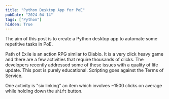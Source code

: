 ```yaml
---
title: "Python Desktop App for PoE"
pubDate: "2024-04-14"
tags: ["Python"]
hidden: True
---
```


The aim of this post is to create a Python desktop app to automate some
repetitive tasks in PoE.

Path of Exile is an action RPG similar to Diablo. It is a very click heavy game
and there are a few activities that require thousands of clicks. The developers
recently addressed some of these issues with a quality of life update. This post
is purely educational. Scripting goes against the Terms of Service.

One activity is "six linking" an item which involves ~1500 clicks on average
while holding down the `shift` button.
